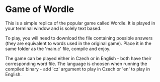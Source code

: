 # Game of Wordle

This is a simple replica of the popular game called Wordle. It is played in your terminal window and is solely text based.

To play, you will need to download the file containing possible answers (they are equivalent to words used in the original game). Place it in the same folder as the 'main.c' file, compile and enjoy.

The game can be played either in Czech or in English - both have their corresponding word file. The language is choosen when running the compiled binary - add 'cz' argument to play in Czech or 'en' to play in English.
